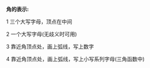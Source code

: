 **角的表示:**  
  
1 三个大写字母，顶点在中间  
  
2 一个大写字母(无歧义时可用)  
  
3 靠近角顶点处，画上弧线，写上数字  
  
4 靠近角顶点处，画上弧线，写上小写系列字母(三角函数中)  
